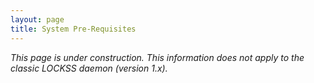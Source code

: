 ```yaml
---
layout: page
title: System Pre-Requisites
---
```


*This page is under construction. This information does not apply to the classic LOCKSS daemon (version 1.x).*

